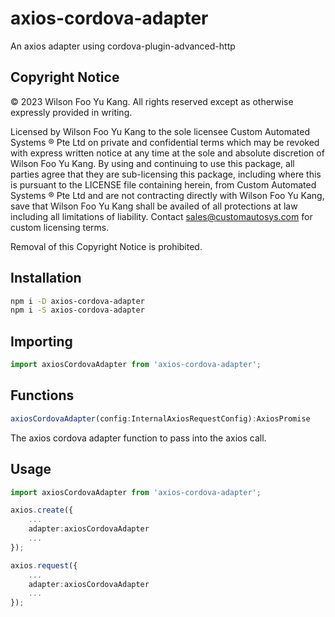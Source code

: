 # axios-cordova-adapter

An axios adapter using cordova-plugin-advanced-http

## Copyright Notice

&copy; 2023 Wilson Foo Yu Kang. All rights reserved except as otherwise expressly provided in writing.

Licensed by Wilson Foo Yu Kang to the sole licensee Custom Automated Systems &reg; Pte Ltd on private and confidential terms which may be revoked with express written notice at any time at the sole and absolute discretion of Wilson Foo Yu Kang. By using and continuing to use this package, all parties agree that they are sub-licensing this package, including where this is pursuant to the LICENSE file containing herein, from Custom Automated Systems &reg; Pte Ltd and are not contracting directly with Wilson Foo Yu Kang, save that Wilson Foo Yu Kang shall be availed of all protections at law including all limitations of liability. Contact sales@customautosys.com for custom licensing terms.

Removal of this Copyright Notice is prohibited.

## Installation

```bash
npm i -D axios-cordova-adapter
npm i -S axios-cordova-adapter
```

## Importing

```typescript
import axiosCordovaAdapter from 'axios-cordova-adapter';
```

## Functions

```typescript
axiosCordovaAdapter(config:InternalAxiosRequestConfig):AxiosPromise
```

The axios cordova adapter function to pass into the axios call.

## Usage

```typescript
import axiosCordovaAdapter from 'axios-cordova-adapter';

axios.create({
	...
	adapter:axiosCordovaAdapter
	...
});

axios.request({
	...
	adapter:axiosCordovaAdapter
	...
});
```